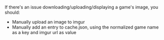 If there's an issue downloading/uploading/displaying a game's image, you should:
  * Manually upload an image to imgur
  * Manually add an entry to cache.json, using the normalized game name as a key and imgur url as value